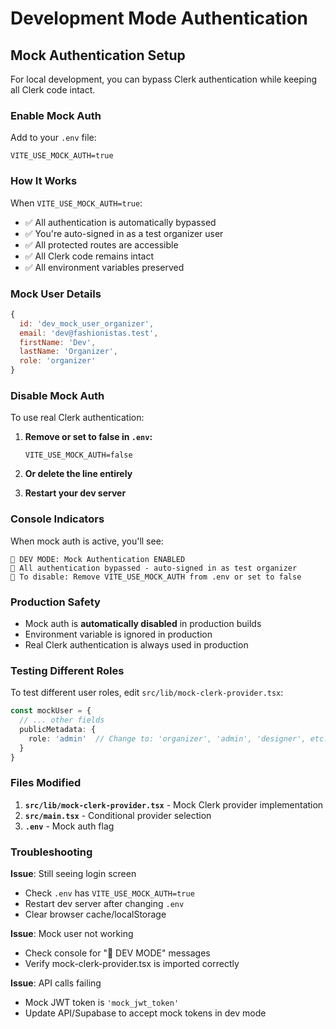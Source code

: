 # Development Mode Authentication

## Mock Authentication Setup

For local development, you can bypass Clerk authentication while keeping all Clerk code intact.

### Enable Mock Auth

Add to your `.env` file:
```env
VITE_USE_MOCK_AUTH=true
```

### How It Works

When `VITE_USE_MOCK_AUTH=true`:
- ✅ All authentication is automatically bypassed
- ✅ You're auto-signed in as a test organizer user
- ✅ All protected routes are accessible
- ✅ All Clerk code remains intact
- ✅ All environment variables preserved

### Mock User Details

```javascript
{
  id: 'dev_mock_user_organizer',
  email: 'dev@fashionistas.test',
  firstName: 'Dev',
  lastName: 'Organizer',
  role: 'organizer'
}
```

### Disable Mock Auth

To use real Clerk authentication:

1. **Remove or set to false in `.env`:**
   ```env
   VITE_USE_MOCK_AUTH=false
   ```

2. **Or delete the line entirely**

3. **Restart your dev server**

### Console Indicators

When mock auth is active, you'll see:
```
🚧 DEV MODE: Mock Authentication ENABLED
🚧 All authentication bypassed - auto-signed in as test organizer
🚧 To disable: Remove VITE_USE_MOCK_AUTH from .env or set to false
```

### Production Safety

- Mock auth is **automatically disabled** in production builds
- Environment variable is ignored in production
- Real Clerk authentication is always used in production

### Testing Different Roles

To test different user roles, edit `src/lib/mock-clerk-provider.tsx`:

```typescript
const mockUser = {
  // ... other fields
  publicMetadata: {
    role: 'admin'  // Change to: 'organizer', 'admin', 'designer', etc.
  }
}
```

### Files Modified

1. **`src/lib/mock-clerk-provider.tsx`** - Mock Clerk provider implementation
2. **`src/main.tsx`** - Conditional provider selection
3. **`.env`** - Mock auth flag

### Troubleshooting

**Issue**: Still seeing login screen
- Check `.env` has `VITE_USE_MOCK_AUTH=true`
- Restart dev server after changing `.env`
- Clear browser cache/localStorage

**Issue**: Mock user not working
- Check console for "🚧 DEV MODE" messages
- Verify mock-clerk-provider.tsx is imported correctly

**Issue**: API calls failing
- Mock JWT token is `'mock_jwt_token'`
- Update API/Supabase to accept mock tokens in dev mode
